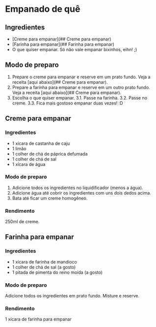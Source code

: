# Empanado de quê

## Ingredientes

* [Creme para empanar](## Creme para empanar)
* [Farinha para empanar](## Farinha para empanar)
* O que quiser empanar. Só não vale empanar bixinhos, eihn! ;)

## Modo de preparo

1. Prepare o creme para empanar e reserve em um prato fundo. Veja a receita [aqui abaixo](## Creme para empanar).
2. Prepare a farinha para empanar e reserve em um outro prato fundo. Veja a receita [aqui abaixo](## Creme para empanar).
3. Escolha o que quiser empanar.
3.1. Passe na farinha.
3.2. Passe no creme.
3.3. Fica mais gostoso empanar duas vezes! :D

## Creme para empanar

### Ingredientes

* 1 xícara de castanha de caju
* 1 limão
* 1 colher de chá de páprica defumada
* 1 colher de chá de sal
* 1 xícara de água

### Modo de preparo

1. Adicione todos os ingredientes no liquidificador (menos a água).
2. Adicione água até cobrir os ingredientes com uns dois dedos acima. 
3. Bata até ficar um creme homogêneo.

### Rendimento

250ml de creme.

## Farinha para empanar

### Ingredientes

* 1 xícara de farinha de mandioco
* 1 colher de chá de sal (a gosto)
* 1 pitada de pimenta do reino moída (a gosto)

### Modo de preparo
 
Adicione todos os ingredientes em prato fundo. Misture e reserve.

### Rendimento

1 xícara de farinha para empanar
